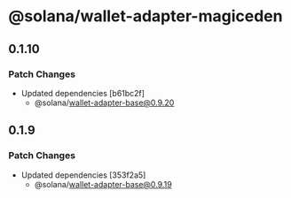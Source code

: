 # @solana/wallet-adapter-magiceden

## 0.1.10

### Patch Changes

-   Updated dependencies [b61bc2f]
    -   @solana/wallet-adapter-base@0.9.20

## 0.1.9

### Patch Changes

-   Updated dependencies [353f2a5]
    -   @solana/wallet-adapter-base@0.9.19
